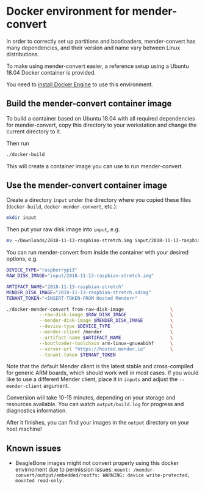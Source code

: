 Docker environment for mender-convert
=====================================

In order to correctly set up partitions and bootloaders, mender-convert has many dependencies,
and their version and name vary between Linux distributions.

To make using mender-convert easier, a reference setup using a Ubuntu 18.04 Docker container
is provided.

You need to [install Docker Engine](https://docs.docker.com/install) to use this environment.


## Build the mender-convert container image

To build a container based on Ubuntu 18.04 with all required dependencies for mender-convert,
copy this directory to your workstation and change the current directory to it.

Then run

```bash
./docker-build
```

This will create a container image you can use to run mender-convert.


## Use the mender-convert container image

Create a directory `input` under the directory where you copied these files (`docker-build`, `docker-mender-convert`, etc.):

```bash
mkdir input
```

Then put your raw disk image into `input`, e.g.

```bash
mv ~/Downloads/2018-11-13-raspbian-stretch.img input/2018-11-13-raspbian-stretch.img
```

You can run mender-convert from inside the container with your desired options, e.g.


```bash
DEVICE_TYPE="raspberrypi3"
RAW_DISK_IMAGE="input/2018-11-13-raspbian-stretch.img"

ARTIFACT_NAME="2018-11-13-raspbian-stretch"
MENDER_DISK_IMAGE="2018-11-13-raspbian-stretch.sdimg"
TENANT_TOKEN="<INSERT-TOKEN-FROM Hosted Mender>"

./docker-mender-convert from-raw-disk-image                 \
            --raw-disk-image $RAW_DISK_IMAGE                \
            --mender-disk-image $MENDER_DISK_IMAGE          \
            --device-type $DEVICE_TYPE                      \
            --mender-client /mender                         \
            --artifact-name $ARTIFACT_NAME                  \
            --bootloader-toolchain arm-linux-gnueabihf      \
            --server-url "https://hosted.mender.io"         \
            --tenant-token $TENANT_TOKEN
```

Note that the default Mender client is the latest stable and cross-compiled for generic ARM boards,
which should work well in most cases. If you would like to use a different Mender client,
place it in `inputs` and adjust the `--mender-client` argument.

Conversion will take 10-15 minutes, depending on your storage and resources available.
You can watch `output/build.log` for progress and diagnostics information.

After it finishes, you can find your images in the `output` directory on your host machine!


## Known issues
* BeagleBone images might not convert properly using this docker envirnoment due to permission issues: `mount: /mender-convert/output/embedded/rootfs: WARNING: device write-protected, mounted read-only.`
